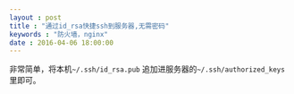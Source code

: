 ```yaml
---
layout : post
title : "通过id_rsa快捷ssh到服务器,无需密码"
keywords : "防火墙，nginx"
date : 2016-04-06 18:00:00
---
```

非常简单，将本机`~/.ssh/id_rsa.pub` 追加进服务器的`~/.ssh/authorized_keys`里即可。
